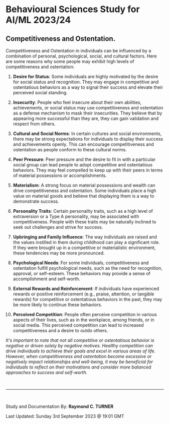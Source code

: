 # Behavioural Sciences Study for AI/ML 2023/24

## Competitiveness and Ostentation.

Competitiveness and Ostentation in individuals can be influenced by a combination of personal, psychological, social, and cultural factors. Here are some reasons why some people may exhibit high levels of competitiveness and ostentation:

1. **Desire for Status**: Some individuals are highly motivated by the desire for social status and recognition. They may engage in competitive and ostentatious behaviors as a way to signal their success and elevate their perceived social standing.

2. **Insecurity**: People who feel insecure about their own abilities, achievements, or social status may use competitiveness and ostentation as a defense mechanism to mask their insecurities. They believe that by appearing more successful than they are, they can gain validation and respect from others.

3. **Cultural and Social Norms**: In certain cultures and social environments, there may be strong expectations for individuals to display their success and achievements openly. This can encourage competitiveness and ostentation as people conform to these cultural norms.

4. **Peer Pressure**: Peer pressure and the desire to fit in with a particular social group can lead people to adopt competitive and ostentatious behaviors. They may feel compelled to keep up with their peers in terms of material possessions or accomplishments.

5. **Materialism**: A strong focus on material possessions and wealth can drive competitiveness and ostentation. Some individuals place a high value on material goods and believe that displaying them is a way to demonstrate success.

6. **Personality Traits**: Certain personality traits, such as a high level of extraversion or a Type A personality, may be associated with competitiveness. People with these traits may be naturally inclined to seek out challenges and strive for success.

7. **Upbringing and Family Influence**: The way individuals are raised and the values instilled in them during childhood can play a significant role. If they were brought up in a competitive or materialistic environment, these tendencies may be more pronounced.

8. **Psychological Needs**: For some individuals, competitiveness and ostentation fulfill psychological needs, such as the need for recognition, approval, or self-esteem. These behaviors may provide a sense of accomplishment and self-worth.

9. **External Rewards and Reinforcement**: If individuals have experienced rewards or positive reinforcement (e.g., praise, attention, or tangible rewards) for competitive or ostentatious behaviors in the past, they may be more likely to continue these behaviors.

10. **Perceived Competition**: People often perceive competition in various aspects of their lives, such as in the workplace, among friends, or in social media. This perceived competition can lead to increased competitiveness and a desire to outdo others.

*It's important to note that not all competitive or ostentatious behavior is negative or driven solely by negative motives. Healthy competition can drive individuals to achieve their goals and excel in various areas of life. However, when competitiveness and ostentation become excessive or negatively impact relationships and well-being, it may be beneficial for individuals to reflect on their motivations and consider more balanced approaches to success and self-worth.*

</br>

---

</br>

Study and Documentation By: **Raymond C. TURNER**

Last Updated: Sunday 3rd September 2023 @ 19:01 GMT

